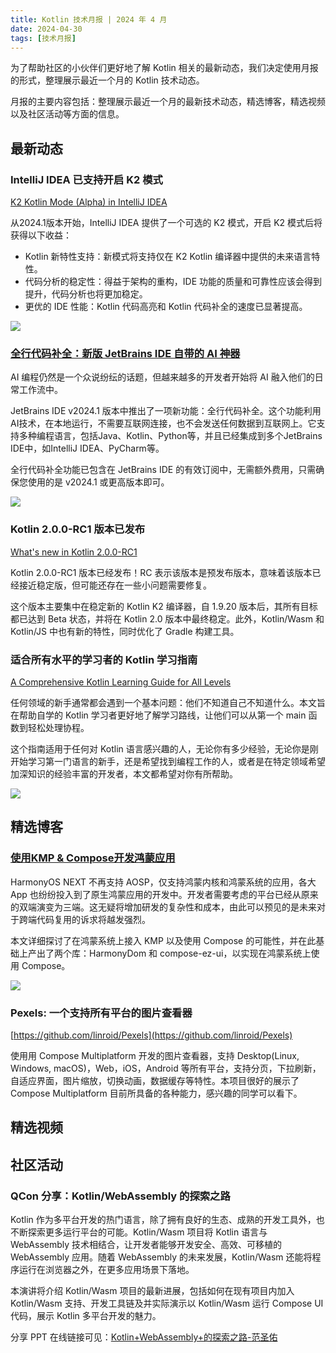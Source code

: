 ```yaml
---
title: Kotlin 技术月报 | 2024 年 4 月
date: 2024-04-30
tags: [技术月报]
---
```


为了帮助社区的小伙伴们更好地了解 Kotlin 相关的最新动态，我们决定使用月报的形式，整理展示最近一个月的 Kotlin 技术动态。

月报的主要内容包括：整理展示最近一个月的最新技术动态，精选博客，精选视频以及社区活动等方面的信息。

## 最新动态
### IntelliJ IDEA 已支持开启 K2 模式
[K2 Kotlin Mode (Alpha) in IntelliJ IDEA](https://blog.jetbrains.com/idea/2024/03/k2-kotlin-mode-alpha-in-intellij-idea/)

从2024.1版本开始，IntelliJ IDEA 提供了一个可选的 K2 模式，开启 K2 模式后将获得以下收益：

- Kotlin 新特性支持：新模式将支持仅在 K2 Kotlin 编译器中提供的未来语言特性。
- 代码分析的稳定性：得益于架构的重构，IDE 功能的质量和可靠性应该会得到提升，代码分析也将更加稳定。
- 更优的 IDE 性能：Kotlin 代码高亮和 Kotlin 代码补全的速度已显著提高。

![](https://raw.gitmirror.com/RicardoJiang/resource/main/2024/april/p1.png)

### [全行代码补全：新版 JetBrains IDE 自带的 AI 神器](https://mp.weixin.qq.com/s/YMkbIecxIWjyXzNp5IBcsw)
AI 编程仍然是一个众说纷纭的话题，但越来越多的开发者开始将 AI 融入他们的日常工作流中。

JetBrains IDE v2024.1 版本中推出了一项新功能：全行代码补全。这个功能利用AI技术，在本地运行，不需要互联网连接，也不会发送任何数据到互联网上。它支持多种编程语言，包括Java、Kotlin、Python等，并且已经集成到多个JetBrains IDE中，如IntelliJ IDEA、PyCharm等。

全行代码补全功能已包含在 JetBrains IDE 的有效订阅中，无需额外费用，只需确保您使用的是 v2024.1 或更高版本即可。

![](https://raw.gitmirror.com/RicardoJiang/resource/main/2024/april/p4.webp)

### Kotlin 2.0.0-RC1 版本已发布
[What's new in Kotlin 2.0.0-RC1](https://kotlinlang.org/docs/whatsnew-eap.html)

Kotlin 2.0.0-RC1 版本已经发布！RC 表示该版本是预发布版本，意味着该版本已经接近稳定版，但可能还存在一些小问题需要修复。

这个版本主要集中在稳定新的 Kotlin K2 编译器，自 1.9.20 版本后，其所有目标都已达到 Beta 状态，并将在 Kotlin 2.0 版本中最终稳定。此外，Kotlin/Wasm 和 Kotlin/JS 中也有新的特性，同时优化了 Gradle 构建工具。

### 适合所有水平的学习者的 Kotlin 学习指南
[A Comprehensive Kotlin Learning Guide for All Levels](https://blog.jetbrains.com/education/2024/04/04/kotlin-learning-guide/)

任何领域的新手通常都会遇到一个基本问题：他们不知道自己不知道什么。本文旨在帮助自学的 Kotlin 学习者更好地了解学习路线，让他们可以从第一个 main 函数到轻松处理协程。

这个指南适用于任何对 Kotlin 语言感兴趣的人，无论你有多少经验，无论你是刚开始学习第一门语言的新手，还是希望找到编程工作的人，或者是在特定领域希望加深知识的经验丰富的开发者，本文都希望对你有所帮助。

![](https://raw.gitmirror.com/RicardoJiang/resource/main/2024/april/p9.png)

## 精选博客
### [使用KMP & Compose开发鸿蒙应用](https://mp.weixin.qq.com/s/QQ2tiAlInT5YRjracJ0OWg)
HarmonyOS NEXT 不再支持 AOSP，仅支持鸿蒙内核和鸿蒙系统的应用，各大 App 也纷纷投入到了原生鸿蒙应用的开发中。开发者需要考虑的平台已经从原来的双端演变为三端。这无疑将增加研发的复杂性和成本，由此可以预见的是未来对于跨端代码复用的诉求将越发强烈。

本文详细探讨了在鸿蒙系统上接入 KMP 以及使用 Compose 的可能性，并在此基础上产出了两个库：HarmonyDom 和 compose-ez-ui，以实现在鸿蒙系统上使用 Compose。

![](https://raw.gitmirror.com/RicardoJiang/resource/main/2024/april/p3.webp)

### Pexels: 一个支持所有平台的图片查看器
[https://github.com/linroid/Pexels](https://github.com/linroid/Pexels)

使用用 Compose Multiplatform 开发的图片查看器，支持 Desktop(Linux, Windows, macOS)，Web，iOS，Android 等所有平台，支持分页，下拉刷新，自适应界面，图片缩放，切换动画，数据缓存等特性。本项目很好的展示了 Compose Multiplatform 目前所具备的各种能力，感兴趣的同学可以看下。

## 精选视频

## 社区活动
### QCon 分享：Kotlin/WebAssembly 的探索之路
Kotlin 作为多平台开发的热门语言，除了拥有良好的生态、成熟的开发工具外，也不断探索更多运行平台的可能。Kotlin/Wasm 项目将 Kotlin 语言与 WebAssembly 技术相结合，让开发者能够开发安全、高效、可移植的 WebAssembly 应用。随着 WebAssembly 的未来发展，Kotlin/Wasm 还能将程序运行在浏览器之外，在更多应用场景下落地。

本演讲将介绍 Kotlin/Wasm 项目的最新进展，包括如何在现有项目内加入 Kotlin/Wasm 支持、开发工具链及并实际演示以 Kotlin/Wasm 运行 Compose UI 代码，展示 Kotlin 多平台开发的魅力。

分享 PPT 在线链接可见：[Kotlin+WebAssembly+的探索之路-范圣佑](https://static001.geekbang.org/con/143/pdf/1791864063/file/Kotlin+WebAssembly+%E7%9A%84%E6%8E%A2%E7%B4%A2%E4%B9%8B%E8%B7%AF-%E8%8C%83%E5%9C%A3%E4%BD%91.pdf)
